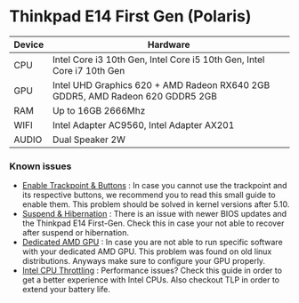 # Thinkpad E14 First Gen (Polaris)

| Device        | Hardware                                                                      |
|---------------|-------------------------------------------------------------------------------|
| CPU           | Intel Core i3 10th Gen, Intel Core i5 10th Gen, Intel Core i7 10th Gen        |
| GPU           | Intel UHD Graphics 620 + AMD Radeon RX640 2GB GDDR5, AMD Radeon 620 GDDR5 2GB |
| RAM           | Up to 16GB 2666Mhz                                                            |
| WIFI          | Intel Adapter AC9560, Intel Adapter AX201                                     |
| AUDIO         | Dual Speaker 2W                                                               |

### Known issues

- [Enable Trackpoint & Buttons](../tweaks/trackpoint/README.md) : In case you cannot use the trackpoint and its respective buttons, we recommend you to read this small guide to enable them. This problem should be solved in kernel versions after 5.10.
- [Suspend & Hibernation](./tweaks/suspend-and-hibernation/README.md) : There is an issue with newer BIOS updates and the Thinkpad E14 First-Gen. Check this in case your not able to recover after suspend or hibernation.
- [Dedicated AMD GPU](./tweaks/amdgpu-rx640/README.md) : In case you are not able to run specific software with your dedicated AMD GPU. This problem was found on old linux distributions. Anyways make sure to configure your GPU properly.
- [Intel CPU Throttling](./tweaks/intel-cpu-throttling/README.md) : Performance issues? Check this guide in order to get a better experience with Intel CPUs. Also checkout TLP in order to extend your battery life.
